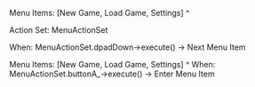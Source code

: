 

Menu Items: [New Game, Load Game, Settings]
                ^

Action Set: MenuActionSet

When: MenuActionSet.dpadDown->execute() -> Next Menu Item


Menu Items: [New Game, Load Game, Settings]
                          ^
When: MenuActionSet.buttonA_->execute() -> Enter Menu Item


